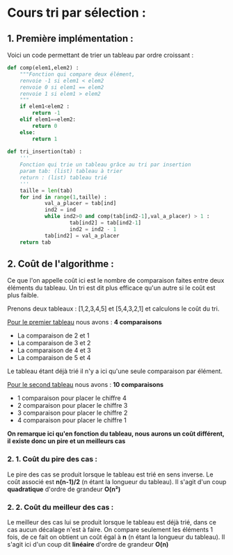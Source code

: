 # Cours tri par sélection :

## 1. Première implémentation :

Voici un code permettant de trier un tableau par ordre croissant : 

```python
def comp(elem1,elem2) :
    """Fonction qui compare deux élément, 
    renvoie -1 si elem1 < elem2
    renvoie 0 si elem1 == elem2
    renvoie 1 si elem1 > elem2
    """
    if elem1<elem2 :
        return -1
    elif elem1==elem2:
        return 0
    else:
        return 1
    
def tri_insertion(tab) : 
    '''
    Fonction qui trie un tableau grâce au tri par insertion
    param tab: (list) tableau à trier
    return : (list) tableau trié
    '''
    taille = len(tab)
    for ind in range(1,taille) : 
            val_a_placer = tab[ind]
            ind2 = ind
            while ind2>0 and comp(tab[ind2-1],val_a_placer) > 1 :
                    tab[ind2] = tab[ind2-1]
                    ind2 = ind2 - 1 
            tab[ind2] = val_a_placer
    return tab
```

## 2. Coût de l'algorithme :

Ce que l'on appelle coût ici est le nombre de comparaison faites entre deux éléments du tableau. Un tri est dit plus efficace qu'un autre si le coût est plus faible.

Prenons deux tableaux : [1,2,3,4,5] et [5,4,3,2,1] et calculons le coût du tri.

<u>Pour le premier tableau</u> nous avons : **4 comparaisons**

- La comparaison de 2 et 1
- La comparaison de 3 et 2
- La comparaison de 4 et 3
- La comparaison de 5 et 4

Le tableau étant déjà trié il n'y a ici qu'une seule comparaison par élément.

<u>Pour le second tableau</u> nous avons : **10 comparaisons**

- 1 comparaison pour placer le chiffre 4
- 2 comparaison pour placer le chiffre 3
- 3 comparaison pour placer le chiffre 2
- 4 comparaison pour placer le chiffre 1

**On remarque ici qu'en fonction du tableau, nous aurons un coût différent, il existe donc un pire et un meilleurs cas**

### 2. 1. Coût du pire des cas :

Le pire des cas se produit lorsque le tableau est trié en sens inverse. Le coût associé est **n(n-1)/2** (n étant la longueur du tableau). Il s'agit d'un coup **quadratique** d'ordre de grandeur **O(n²)**

### 2. 2. Coût du meilleur des cas :

Le meilleur des cas lui se produit lorsque le tableau est déjà trié, dans ce cas aucun décalage n'est à faire. On compare seulement les éléments 1 fois, de ce fait on obtient un coût égal à **n** (n étant la longueur du tableau). Il s'agit ici d'un coup dit **linéaire** d'ordre de grandeur **O(n)**

